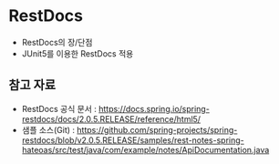 # RestDocs

- RestDocs의 장/단점
- JUnit5를 이용한 RestDocs 적용

## 참고 자료

- RestDocs 공식 문서 : https://docs.spring.io/spring-restdocs/docs/2.0.5.RELEASE/reference/html5/
- 샘플 소스(Git) : https://github.com/spring-projects/spring-restdocs/blob/v2.0.5.RELEASE/samples/rest-notes-spring-hateoas/src/test/java/com/example/notes/ApiDocumentation.java
